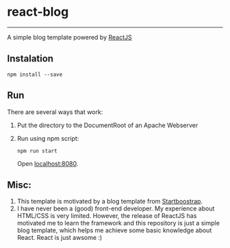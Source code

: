 # react-blog
---

A simple blog template powered by [ReactJS](https://github.com/facebook/react)

## Instalation
`npm install --save`

## Run
There are several ways that work:
1. Put the directory to the DocumentRoot of an Apache Webserver
2. Run using npm script:

   `npm run start`

   Open [localhost:8080](http://localhost:8080/).

## Misc:
1. This template is motivated by a blog template from  [Startboostrap](http://startbootstrap.com/template-overviews/clean-blog/).
2. I have never been a (good) front-end developer.
My experience about HTML/CSS is very limited.
However, the release of ReactJS has motivated me to learn the framework
and this repository is just a simple blog template, which helps me achieve some basic knowledge about React.
React is just awsome :)
